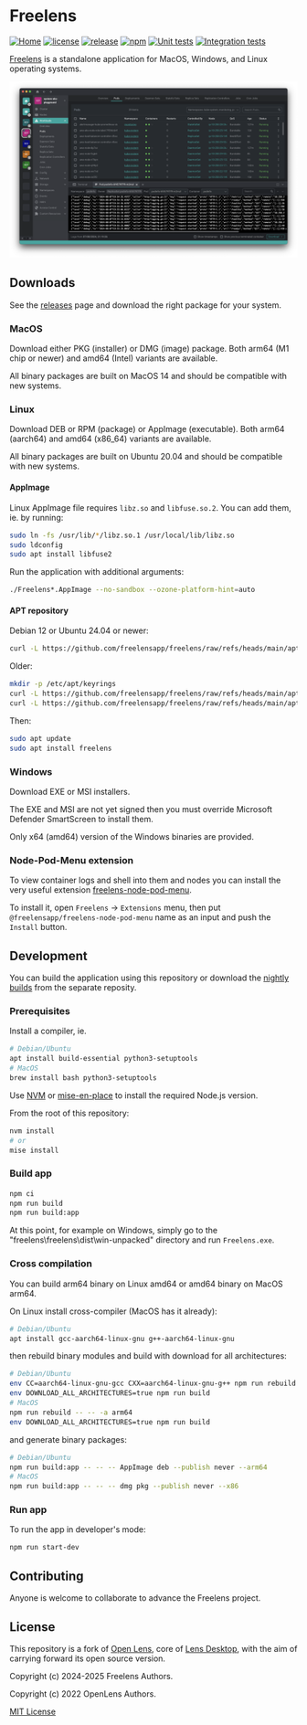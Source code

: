 # Freelens

<!-- markdownlint-disable MD013 -->

[![Home](https://img.shields.io/badge/%F0%9F%8F%A0-freelens.app-02a7a0)](https://freelens.app)
[![license](https://img.shields.io/github/license/freelensapp/freelens.svg)](https://github.com/freelensapp/freelens?tab=MIT-1-ov-file#readme)
[![release](https://img.shields.io/github/v/release/freelensapp/freelens?display_name=tag&sort=semver)](https://github.com/freelensapp/freelens)
[![npm](https://img.shields.io/npm/v/@freelensapp/core.svg)](https://www.npmjs.com/package/@freelensapp/core)
[![Unit tests](https://github.com/freelensapp/freelens/actions/workflows/unit-tests.yaml/badge.svg)](https://github.com/freelensapp/freelens/actions/workflows/unit-tests.yaml)
[![Integration tests](https://github.com/freelensapp/freelens/actions/workflows/integration-tests.yaml/badge.svg)](https://github.com/freelensapp/freelens/actions/workflows/integration-tests.yaml)

<!-- markdownlint-enable MD013 -->

[Freelens](https://freelens.app) is a standalone application for MacOS,
Windows, and Linux operating systems.

![Screenshot](.github/screenshot.png)

## Downloads

See the [releases](https://github.com/freelensapp/freelens/releases) page and
download the right package for your system.

### MacOS

Download either PKG (installer) or DMG (image) package. Both arm64 (M1 chip
or newer) and amd64 (Intel) variants are available.

All binary packages are built on MacOS 14 and should be compatible with new
systems.

### Linux

Download DEB or RPM (package) or AppImage (executable). Both arm64 (aarch64)
and amd64 (x86_64) variants are available.

All binary packages are built on Ubuntu 20.04 and should be compatible with
new systems.

#### AppImage

Linux AppImage file requires `libz.so` and `libfuse.so.2`. You can add them,
ie. by running:

```sh
sudo ln -fs /usr/lib/*/libz.so.1 /usr/local/lib/libz.so
sudo ldconfig
sudo apt install libfuse2
```

Run the application with additional arguments:

```sh
./Freelens*.AppImage --no-sandbox --ozone-platform-hint=auto
```

#### APT repository

Debian 12 or Ubuntu 24.04 or newer:

<!-- markdownlint-disable MD013 -->
```sh
curl -L https://github.com/freelensapp/freelens/raw/refs/heads/main/apt/freelens.sources | sudo tee /etc/apt/sources.list.d/freelens.sources
```
<!-- markdownlint-enable MD013 -->

Older:

<!-- markdownlint-disable MD013 -->
```sh
mkdir -p /etc/apt/keyrings
curl -L https://github.com/freelensapp/freelens/raw/refs/heads/main/apt/freelens.asc | sudo tee /etc/apt/keyrings/freelens.asc
curl -L https://github.com/freelensapp/freelens/raw/refs/heads/main/apt/freelens.list | sudo tee /etc/apt/sources.list.d/freelens.list
```
<!-- markdownlint-enable MD013 -->

Then:

```sh
sudo apt update
sudo apt install freelens
```

### Windows

Download EXE or MSI installers.

The EXE and MSI are not yet signed then you must override Microsoft Defender
SmartScreen to install them.

Only x64 (amd64) version of the Windows binaries are provided.

### Node-Pod-Menu extension

To view container logs and shell into them and nodes you can install the very
useful extension
[freelens-node-pod-menu](https://github.com/freelensapp/freelens).

To install it, open `Freelens` -> `Extensions` menu, then put
`@freelensapp/freelens-node-pod-menu` name as an input and push the `Install`
button.

## Development

You can build the application using this repository or download the [nightly
builds](https://github.com/freelensapp/freelens-nightly-builds/releases) from
the separate reposity.

### Prerequisites

Install a compiler, ie.

```sh
# Debian/Ubuntu
apt install build-essential python3-setuptools
# MacOS
brew install bash python3-setuptools
```

Use [NVM](https://github.com/nvm-sh/nvm) or
[mise-en-place](https://mise.jdx.dev/) to install the required Node.js
version.

From the root of this repository:

```sh
nvm install
# or
mise install
```

### Build app

```sh
npm ci
npm run build
npm run build:app
```

At this point, for example on Windows, simply go to the
"freelens\freelens\dist\win-unpacked" directory and run `Freelens.exe`.

### Cross compilation

You can build arm64 binary on Linux amd64 or amd64 binary on MacOS arm64.

On Linux install cross-compiler (MacOS has it already):

```sh
# Debian/Ubuntu
apt install gcc-aarch64-linux-gnu g++-aarch64-linux-gnu
```

then rebuild binary modules and build with download for all architectures:

```sh
# Debian/Ubuntu
env CC=aarch64-linux-gnu-gcc CXX=aarch64-linux-gnu-g++ npm run rebuild -- -- -a arm64
env DOWNLOAD_ALL_ARCHITECTURES=true npm run build
# MacOS
npm run rebuild -- -- -a arm64
env DOWNLOAD_ALL_ARCHITECTURES=true npm run build
```

and generate binary packages:

```sh
# Debian/Ubuntu
npm run build:app -- -- -- AppImage deb --publish never --arm64
# MacOS
npm run build:app -- -- -- dmg pkg --publish never --x86
```

### Run app

To run the app in developer's mode:

```sh
npm run start-dev
```

## Contributing

Anyone is welcome to collaborate to advance the Freelens project.

## License

This repository is a fork of [Open
Lens](https://github.com/freelensapp/freelens/tree/master), core of [Lens
Desktop](https://k8slens.dev), with the aim of carrying forward its open
source version.

Copyright (c) 2024-2025 Freelens Authors.

Copyright (c) 2022 OpenLens Authors.

[MIT License](https://opensource.org/licenses/MIT)
